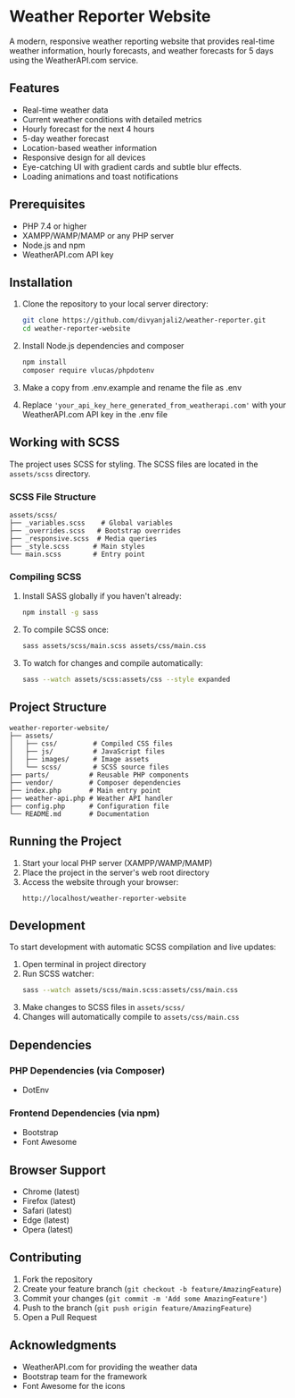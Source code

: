 # Weather Reporter Website

A modern, responsive weather reporting website that provides real-time weather information, hourly forecasts, and weather forecasts for 5 days using the WeatherAPI.com service.

## Features

- Real-time weather data
- Current weather conditions with detailed metrics
- Hourly forecast for the next 4 hours
- 5-day weather forecast
- Location-based weather information
- Responsive design for all devices
- Eye-catching UI with gradient cards and subtle blur effects.
- Loading animations and toast notifications

## Prerequisites

- PHP 7.4 or higher
- XAMPP/WAMP/MAMP or any PHP server
- Node.js and npm
- WeatherAPI.com API key

## Installation

1. Clone the repository to your local server directory:
   ```bash
   git clone https://github.com/divyanjali2/weather-reporter.git
   cd weather-reporter-website
   ```

2. Install Node.js dependencies and composer
   ```bash
   npm install
   composer require vlucas/phpdotenv
   ```

3. Make a copy from .env.example and rename the file as .env

4. Replace `'your_api_key_here_generated_from_weatherapi.com'` with your WeatherAPI.com API key in the .env file

## Working with SCSS

The project uses SCSS for styling. The SCSS files are located in the `assets/scss` directory.

### SCSS File Structure

```
assets/scss/
├── _variables.scss    # Global variables
├── _overrides.scss   # Bootstrap overrides
├── _responsive.scss  # Media queries
├── _style.scss      # Main styles
└── main.scss        # Entry point
```

### Compiling SCSS

1. Install SASS globally if you haven't already:
   ```bash
   npm install -g sass
   ```

2. To compile SCSS once:
   ```bash
   sass assets/scss/main.scss assets/css/main.css
   ```

3. To watch for changes and compile automatically:
   ```bash
   sass --watch assets/scss:assets/css --style expanded
   ```

## Project Structure

```
weather-reporter-website/
├── assets/
│   ├── css/         # Compiled CSS files
│   ├── js/          # JavaScript files
│   ├── images/      # Image assets
│   └── scss/        # SCSS source files
├── parts/          # Reusable PHP components
├── vendor/         # Composer dependencies
├── index.php       # Main entry point
├── weather-api.php # Weather API handler
├── config.php      # Configuration file
└── README.md       # Documentation
```

## Running the Project

1. Start your local PHP server (XAMPP/WAMP/MAMP)
2. Place the project in the server's web root directory
3. Access the website through your browser:
   ```
   http://localhost/weather-reporter-website
   ```

## Development

To start development with automatic SCSS compilation and live updates:

1. Open terminal in project directory
2. Run SCSS watcher:
   ```bash
   sass --watch assets/scss/main.scss:assets/css/main.css
   ```
3. Make changes to SCSS files in `assets/scss/`
4. Changes will automatically compile to `assets/css/main.css`

## Dependencies

### PHP Dependencies (via Composer)
- DotEnv

### Frontend Dependencies (via npm)
- Bootstrap
- Font Awesome

## Browser Support

- Chrome (latest)
- Firefox (latest)
- Safari (latest)
- Edge (latest)
- Opera (latest)

## Contributing

1. Fork the repository
2. Create your feature branch (`git checkout -b feature/AmazingFeature`)
3. Commit your changes (`git commit -m 'Add some AmazingFeature'`)
4. Push to the branch (`git push origin feature/AmazingFeature`)
5. Open a Pull Request

## Acknowledgments

- WeatherAPI.com for providing the weather data
- Bootstrap team for the framework
- Font Awesome for the icons
